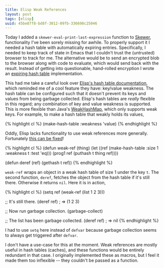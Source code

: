 ```yaml
---
title: Elisp Weak References
layout: post
tags: [elisp]
uuid: 45be87f8-bd8f-3012-09fb-336698c25046
---
```


Today I added a `skewer-eval-print-last-expression` function to
[Skewer](/blog/2012/10/31/), functionality I've been sorely missing
for awhile. To properly support it I needed a hash table with
automatically expiring entries. Specifically, I needed to keep track
of state in Emacs that I couldn't trust the (untrusted) browser to
track for me. The alternative would be to send an encrypted blob to
the browser along with code to evaluate, which would send back with
the result. Instead of getting into questionable, hand-rolled
encryption I wrote an [expiring hash table][cache-table]
implementation.

This had me take a careful look over
[Elisp's hash table documentation][hash-table], which reminded me of a
cool feature they have: key/value weakness. The hash table can be
configured such that it doesn't prevent its keys and values from being
garbage collected. Elisp's hash tables are *really* flexible in this
regard; any combination of key and value weakness is supported. This
is more flexible than Java's [WeakHashMap][WeakHashMap], which only
supports weak keys. For example, to make a hash table that weakly
holds its values,

{% highlight cl %}
(make-hash-table :weakness 'value)
{% endhighlight %}

Oddly, Elisp lacks functionality to use weak references more
generally. Fortunately [this can be fixed][weak-ref]!

{% highlight cl %}
(defun weak-ref (thing)
  (let ((ref (make-hash-table :size 1 :weakness t :test 'eq)))
    (prog1 ref
      (puthash t thing ref))))

(defun deref (ref)
  (gethash t ref))
{% endhighlight %}

`weak-ref` wraps an object in a weak hash table of size 1 under the
key `t`. The second function, `deref`, fetches the object from the
hash table if it's still there. Otherwise it returns `nil`. Here it is
in action,

{% highlight cl %}
(setq ref (weak-ref (list 1 2 3)))

;; It's still there.
(deref ref)  ; => (1 2 3)

;; Now run garbage collection.
(garbage-collect)

;; The list has been garbage collected.
(deref ref)  ; => nil
{% endhighlight %}

I had to use `setq` here instead of `defvar` because garbage
collection seems to always get triggered after `defvar`.

I don't have a use-case for this at the moment. Weak references are
mostly useful in hash tables (caches), and these functions would be
entirely redundant in that case. I originally implemented these as
macros, but I feel it made them too inflexible -- they couldn't be
passed as a function.


[weak-ref]: https://github.com/skeeto/elisp-weak-ref
[cache-table]: https://github.com/skeeto/skewer-mode/blob/master/cache-table.el
[hash-table]: http://www.gnu.org/software/emacs/manual/html_node/elisp/Hash-Tables.html
[WeakHashMap]: http://docs.oracle.com/javase/7/docs/api/java/util/WeakHashMap.html
